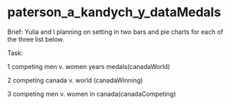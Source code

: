# paterson_a_kandych_y_dataMedals

Brief: Yulia and I planning on setting in two bars and pie charts for each of the three list below.


Task: 
<!-- competing men and women from 1924 -2012 gold medals (Aaron)--> 
1 competing men v. women years medals(canadaWorld)

<!-- are we(Canada) winning more or less (Yuliia) In what sport? -->
2 competing canada v. world (canadaWinning)

<!-- competing men and women in canada  -->
3 competing men v. women in canada(canadaCompeting)